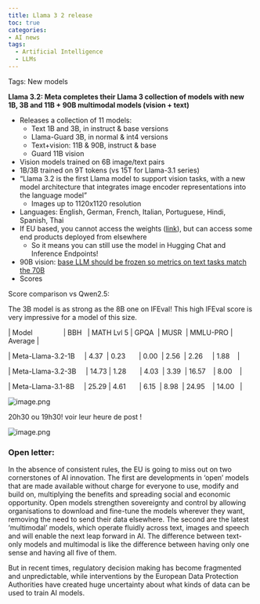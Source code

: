 ```yaml
---
title: Llama 3 2 release
toc: true
categories: 
- AI news
tags:
  - Artificial Intelligence
  - LLMs
---
```



Tags: New models

**Llama 3.2: Meta completes their Llama 3 collection of models with new 1B, 3B and 11B + 90B multimodal models (vision + text)**

- Releases a collection of 11 models:
    - Text 1B and 3B, in instruct & base versions
    - Llama-Guard 3B, in normal & int4 versions
    - Text+vision: 11B & 90B, instruct & base
    - Guard 11B vision
- Vision models trained on 6B image/text pairs
- 1B/3B trained on 9T tokens (vs 15T for Llama-3.1 series)
- “Llama 3.2 is the first Llama model to support vision tasks, with a new model architecture that integrates image encoder representations into the language model”
    - Images up to 1120x1120 resolution
- Languages:  English, German, French, Italian, Portuguese, Hindi, Spanish, Thai
- If EU based, you cannot access the weights ([link](https://huggingface.slack.com/archives/C06SSAAGJ6Q/p1726855714784769?thread_ts=1726719784.327169&cid=C06SSAAGJ6Q)), but can access some end products deployed from elsewhere
    - So it means you can still use the model in Hugging Chat and Inference Endpoints!
- 90B vision: [base LLM should be frozen so metrics on text tasks match the 70B](https://huggingface.slack.com/archives/C06SSAAGJ6Q/p1727185776040669?thread_ts=1727185119.255999&cid=C06SSAAGJ6Q)
- Scores

Score comparison vs Qwen2.5:

The 3B model is as strong as the 8B one on IFEval! This high IFEval score is very impressive for a model of this size.

| Model                | BBH   | MATH Lvl 5 | GPQA  | MUSR  | MMLU-PRO | Average |

| Meta-Llama-3.2-1B     | 4.37  | 0.23       | 0.00  | 2.56  | 2.26     | 1.88    |

| Meta-Llama-3.2-3B     | 14.73 | 1.28       | 4.03  | 3.39  | 16.57    | 8.00    |

| Meta-Llama-3.1-8B     | 25.29 | 4.61       | 6.15  | 8.98  | 24.95    | 14.00   |

![image.png](attachments/Posts/Llama%203%202%20release/image.png)

20h30 ou 19h30! voir leur heure de post !

![image.png](attachments/Posts/Llama%203%202%20release/image%201.png)

### Open letter:

In the absence of consistent rules, the EU is going to miss out on two cornerstones of AI innovation. The first are developments in ‘open’ models that are made available without charge for everyone to use, modify and build on, multiplying the benefits and spreading social and economic opportunity. Open models strengthen sovereignty and control by allowing organisations to download and fine-tune the models wherever they want, removing the need to send their data elsewhere. The second are the latest ‘multimodal’ models, which operate fluidly across text, images and speech and will enable the next leap forward in AI. The difference between text-only models and multimodal is like the difference between having only one sense and having all five of them.

But in recent times, regulatory decision making has become fragmented and unpredictable, while interventions by the European Data Protection Authorities have created huge uncertainty about what kinds of data can be used to train AI models.